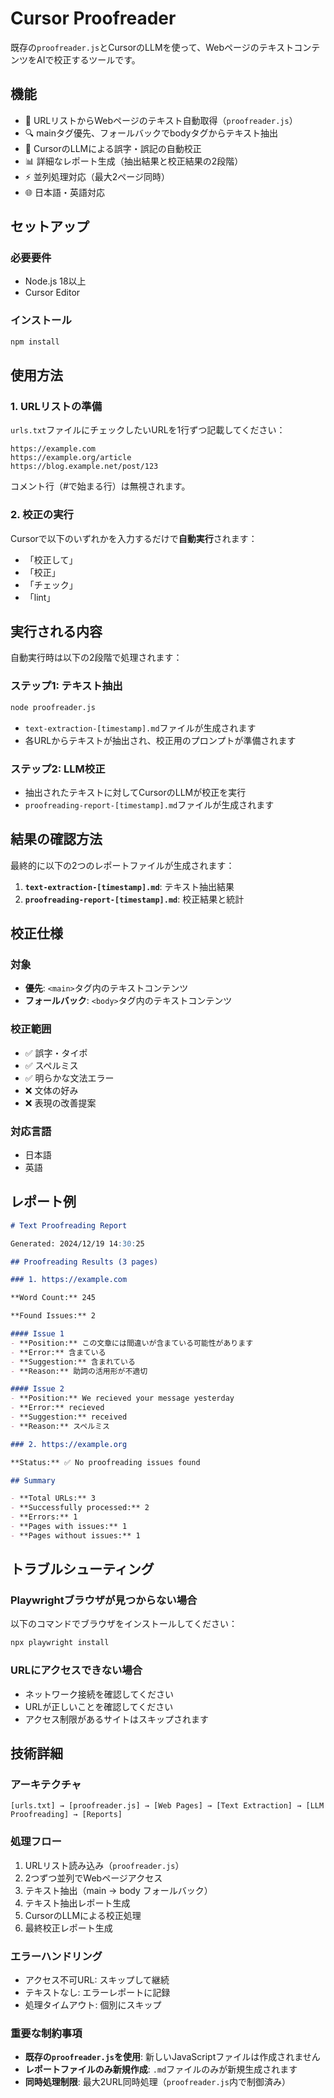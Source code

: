 # Cursor Proofreader

既存の`proofreader.js`とCursorのLLMを使って、WebページのテキストコンテンツをAIで校正するツールです。

## 機能

- 📄 URLリストからWebページのテキスト自動取得（`proofreader.js`）
- 🔍 mainタグ優先、フォールバックでbodyタグからテキスト抽出
- 🤖 CursorのLLMによる誤字・誤記の自動校正
- 📊 詳細なレポート生成（抽出結果と校正結果の2段階）
- ⚡ 並列処理対応（最大2ページ同時）
- 🌐 日本語・英語対応

## セットアップ

### 必要要件

- Node.js 18以上
- Cursor Editor

### インストール

```bash
npm install
```

## 使用方法

### 1. URLリストの準備

`urls.txt`ファイルにチェックしたいURLを1行ずつ記載してください：

```
https://example.com
https://example.org/article
https://blog.example.net/post/123
```

コメント行（#で始まる行）は無視されます。

### 2. 校正の実行

Cursorで以下のいずれかを入力するだけで**自動実行**されます：

- 「校正して」
- 「校正」  
- 「チェック」
- 「lint」

## 実行される内容

自動実行時は以下の2段階で処理されます：

### ステップ1: テキスト抽出
```bash
node proofreader.js
```
- `text-extraction-[timestamp].md`ファイルが生成されます
- 各URLからテキストが抽出され、校正用のプロンプトが準備されます

### ステップ2: LLM校正
- 抽出されたテキストに対してCursorのLLMが校正を実行
- `proofreading-report-[timestamp].md`ファイルが生成されます

## 結果の確認方法

最終的に以下の2つのレポートファイルが生成されます：

1. **`text-extraction-[timestamp].md`**: テキスト抽出結果
2. **`proofreading-report-[timestamp].md`**: 校正結果と統計

## 校正仕様

### 対象
- **優先**: `<main>`タグ内のテキストコンテンツ
- **フォールバック**: `<body>`タグ内のテキストコンテンツ

### 校正範囲
- ✅ 誤字・タイポ
- ✅ スペルミス
- ✅ 明らかな文法エラー
- ❌ 文体の好み
- ❌ 表現の改善提案

### 対応言語
- 日本語
- 英語

## レポート例

```markdown
# Text Proofreading Report

Generated: 2024/12/19 14:30:25

## Proofreading Results (3 pages)

### 1. https://example.com

**Word Count:** 245

**Found Issues:** 2

#### Issue 1
- **Position:** この文章には間違いが含まている可能性があります
- **Error:** 含まている
- **Suggestion:** 含まれている
- **Reason:** 助詞の活用形が不適切

#### Issue 2
- **Position:** We recieved your message yesterday
- **Error:** recieved
- **Suggestion:** received
- **Reason:** スペルミス

### 2. https://example.org

**Status:** ✅ No proofreading issues found

## Summary

- **Total URLs:** 3
- **Successfully processed:** 2
- **Errors:** 1
- **Pages with issues:** 1
- **Pages without issues:** 1
```

## トラブルシューティング

### Playwrightブラウザが見つからない場合

以下のコマンドでブラウザをインストールしてください：

```bash
npx playwright install
```

### URLにアクセスできない場合

- ネットワーク接続を確認してください
- URLが正しいことを確認してください
- アクセス制限があるサイトはスキップされます

## 技術詳細

### アーキテクチャ

```
[urls.txt] → [proofreader.js] → [Web Pages] → [Text Extraction] → [LLM Proofreading] → [Reports]
```

### 処理フロー

1. URLリスト読み込み（`proofreader.js`）
2. 2つずつ並列でWebページアクセス
3. テキスト抽出（main → body フォールバック）
4. テキスト抽出レポート生成
5. CursorのLLMによる校正処理
6. 最終校正レポート生成

### エラーハンドリング

- アクセス不可URL: スキップして継続
- テキストなし: エラーレポートに記録
- 処理タイムアウト: 個別にスキップ

### 重要な制約事項

- **既存の`proofreader.js`を使用**: 新しいJavaScriptファイルは作成されません
- **レポートファイルのみ新規作成**: `.md`ファイルのみが新規生成されます
- **同時処理制限**: 最大2URL同時処理（`proofreader.js`内で制御済み）

